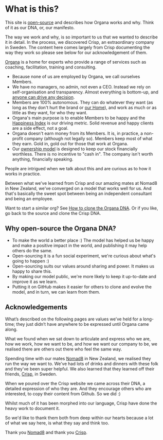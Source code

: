 What is this?
=============

This site is [open-source](http://en.wikipedia.org/wiki/Open_source) and describes how Organa works and why. Think of it as our DNA, or, our manifesto.

The way we work and why, is so important to us that we wanted to describe it in detail. In the process, we discovered Crisp, an extraordinary company in Sweden. The content here comes largely from Crisp documenting the way they work so please see below for our acknowledgement of them. 

[Organa](https://www.organa.com.au) is a home for experts who provide a range of services such as coaching, facilitation, training and consulting.

- Because none of us are employed by Organa, we call ourselves Members.
- We have no managers, no admin, not even a CEO. Instead we rely on self-organisation and transparency. Almost everything is bottom-up, and [anyone can drive any decision](/docs/decisions.html).
-   Members are 100% autonomous. They can do whatever they want (as long as they don't hurt the brand or [our Home](https://organa-dna.github.io/dna/docs/what-is-organa.html)), and work as much or as little as they want, for who they want.
-   Organa's main purpose is to enable Members to be happy and the [Happiness Index](https://organa-dna.github.io/dna/docs/happiness-index.html) is our driving metric. Solid revenue and happy clients are a side effect, not a goal.
-   Organa doesn't earn money from its Members. It is, in practice, a non-profit company (although not legally so). Members keep most of what they earn. Gold in, gold out for those that work at Organa.
-   Our [ownership model](https://organa-dna.github.io/dna/docs/ownership-model.html) is designed to keep our stock financially worthless. There is no incentive to "cash in". The company isn't worth anything, financially speaking. 


People are intrigued when we talk about this and are curious as to how it works in practice. 

Between what we've learned from Crisp and our amazing mates at Nomad8 in New Zealand, we've converged on a model that works well for us. And that's basically the sweet spot between being an independent consultant and being an employee. 

Want to start a similar org? See [How to clone the Organa DNA](https://organa-dna.github.io/dna/docs/how-to-copy.html). Or if you like, go back to the source and clone the Crisp DNA.

Why open-source the Organa DNA?
------------------------------

-   To make the world a better place :) The model has helped us be happy and make a positive impact in the world, and publishing it may help others do the same.
-   Open-sourcing it is a fun social experiment, we're curious about what's going to happen :)
- Open-sourcing suits our values around sharing and power. It makes us happy to share this.
-   By making our model public, we're more likely to keep it up-to-date and improve it as we learn.
-   Putting it on GitHub makes it easier for others to clone and evolve the model, and in turn, we can learn from them.

Acknowledgements
------------------------------

What’s described on the following pages are values we’ve held for a long-time; they just didn’t have anywhere to be expressed until Organa came along.

What we found when we sat down to articulate and express who we are, how we work, how we want to be, and how we want our company to be, we realised there are others out there who feel the same way. 

Spending time with our mates [Nomad8](https://nomad8.com) in New Zealand, we realised they run the way we want to. We've had lots of drinks and dinners with these folk and they've been super helpful. We also learned that they learned off their friends, [Crisp](https://www.crisp.se), in Sweden. 

When we poured over the Crisp website we came across their DNA, a detailed expression of who they are. And they encourage others who are interested, to copy their content from Github. So we did :) 

Whilst much of it has been morphed into our language, Crisp have done the heavy work to document it.

So we'd like to thank them both from deep within our hearts because a lot of what we say here, is what they say and think too.

Thank you [Nomad8](https://nomad8.com) and thank you [Crisp](https://www.crisp.se).

